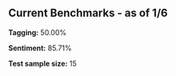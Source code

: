 ## Current Benchmarks - as of 1/6

**Tagging:** 50.00%

**Sentiment:** 85.71%

**Test sample size:** 15
